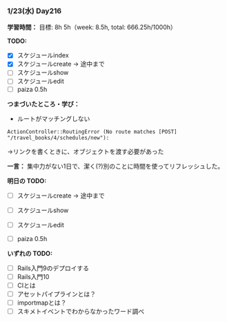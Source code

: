 ### 1/23(水) Day216

**学習時間：**
目標: 8h
5h（week: 8.5h, total: 666.25h/1000h）

**TODO:**
- [x] スケジュールindex
- [x] スケジュールcreate -> 途中まで
- [ ] スケジュールshow
- [ ] スケジュールedit
- [ ] paiza 0.5h

**つまづいたところ・学び：**
- ルートがマッチングしない
```
ActionController::RoutingError (No route matches [POST] "/travel_books/4/schedules/new"):
```
->リンクを書くときに、オブジェクトを渡す必要があった

**一言：**
集中力がない1日で、潔く(?)別のことに時間を使ってリフレッシュした。

**明日の TODO:**

- [ ] スケジュールcreate -> 途中まで
- [ ] スケジュールshow
- [ ] スケジュールedit

- [ ] paiza 0.5h

**いずれの TODO:**

- [ ] Rails入門9のデプロイする
- [ ] Rails入門10
- [ ] CIとは
- [ ] アセットパイプラインとは？
- [ ] importmapとは？
- [ ] スキメトイベントでわからなかったワード調べ
